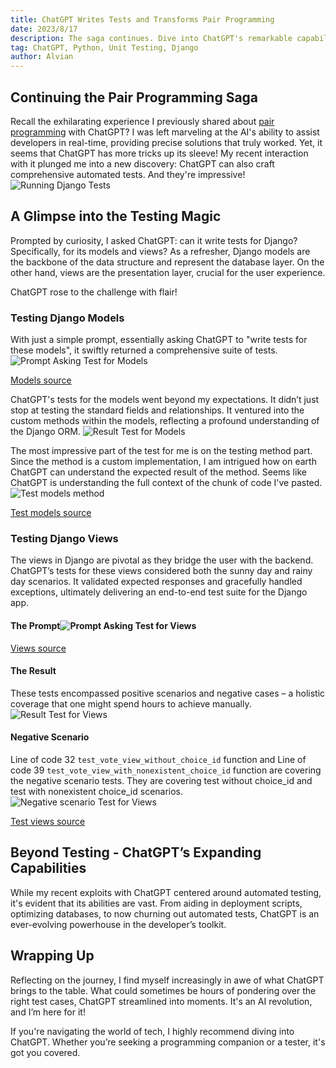 ```yaml
---
title: ChatGPT Writes Tests and Transforms Pair Programming
date: 2023/8/17
description: The saga continues. Dive into ChatGPT's remarkable capabilities in crafting automated Django tests in the latest pair programming journey.
tag: ChatGPT, Python, Unit Testing, Django 
author: Alvian
---
```



## Continuing the Pair Programming Saga

Recall the exhilarating experience I previously shared about [pair programming](https://alviandk.com/blog/pair-programming-with-chatgpt-navigating-code-challenges-together) with ChatGPT? I was left marveling at the AI's ability to assist developers in real-time, providing precise solutions that truly worked. Yet, it seems that ChatGPT has more tricks up its sleeve! My recent interaction with it plunged me into a new discovery: ChatGPT can also craft comprehensive automated tests. And they're impressive!
![Running Django Tests](https://d1kkcsa3gp41aj.cloudfront.net/chatgpt-writes-tests-and-transforms-pair-programming/running-tests.png)

## A Glimpse into the Testing Magic

Prompted by curiosity, I asked ChatGPT: can it write tests for Django? Specifically, for its models and views? As a refresher, Django models are the backbone of the data structure and represent the database layer. On the other hand, views are the presentation layer, crucial for the user experience.

ChatGPT rose to the challenge with flair!

### Testing Django Models

With just a simple prompt, essentially asking ChatGPT to "write tests for these models", it swiftly returned a comprehensive suite of tests.
![Prompt Asking Test for Models](https://d1kkcsa3gp41aj.cloudfront.net/chatgpt-writes-tests-and-transforms-pair-programming/model-prompt.png)

[Models source](https://github.com/alviandk/Lets-Vote/blob/main/votes/models.py)

ChatGPT's tests for the models went beyond my expectations. It didn’t just stop at testing the standard fields and relationships. It ventured into the custom methods within the models, reflecting a profound understanding of the Django ORM. ![Result Test for Models](https://d1kkcsa3gp41aj.cloudfront.net/chatgpt-writes-tests-and-transforms-pair-programming/model-result.png)

The most impressive part of the test for me is on the testing method part. Since the method is a custom implementation, I am intrigued how on earth ChatGPT can understand the expected result of the method. Seems like ChatGPT is understanding the full context of the chunk of code I've pasted.
![Test models method](https://d1kkcsa3gp41aj.cloudfront.net/chatgpt-writes-tests-and-transforms-pair-programming/method-models-tests.png)

[Test models source](https://github.com/alviandk/Lets-Vote/blob/main/votes/test_models.py)

### Testing Django Views

The views in Django are pivotal as they bridge the user with the backend. ChatGPT’s tests for these views considered both the sunny day and rainy day scenarios. It validated expected responses and gracefully handled exceptions, ultimately delivering an end-to-end test suite for the Django app.

#### The Prompt![Prompt Asking Test for Views](https://d1kkcsa3gp41aj.cloudfront.net/chatgpt-writes-tests-and-transforms-pair-programming/views-prompt.png)

[Views source](https://github.com/alviandk/Lets-Vote/blob/main/votes/views.py)

#### The Result

These tests encompassed positive scenarios and negative cases – a holistic coverage that one might spend hours to achieve manually.
![Result Test for Views](https://d1kkcsa3gp41aj.cloudfront.net/chatgpt-writes-tests-and-transforms-pair-programming/views-result.png)

#### Negative Scenario

Line of code 32 `test_vote_view_without_choice_id` function and Line of code 39 `test_vote_view_with_nonexistent_choice_id` function are covering the negative scenario tests. They are covering test without choice_id and test with nonexistent choice_id scenarios.
![Negative scenario Test for Views](https://d1kkcsa3gp41aj.cloudfront.net/chatgpt-writes-tests-and-transforms-pair-programming/negative-view-tests.png)

[Test views source](https://github.com/alviandk/Lets-Vote/blob/main/votes/test_views.py)

## Beyond Testing - ChatGPT’s Expanding Capabilities

While my recent exploits with ChatGPT centered around automated testing, it's evident that its abilities are vast. From aiding in deployment scripts, optimizing databases, to now churning out automated tests, ChatGPT is an ever-evolving powerhouse in the developer’s toolkit.

## Wrapping Up

Reflecting on the journey, I find myself increasingly in awe of what ChatGPT brings to the table. What could sometimes be hours of pondering over the right test cases, ChatGPT streamlined into moments. It's an AI revolution, and I’m here for it!

If you're navigating the world of tech, I highly recommend diving into ChatGPT. Whether you’re seeking a programming companion or a tester, it's got you covered.